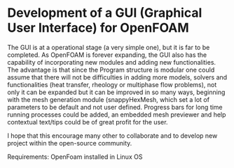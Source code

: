 # Development of a GUI (Graphical User Interface) for OpenFOAM
The GUI is at a operational stage (a very simple one), but it is far to be completed. As OpenFOAM is forever expanding, 
the GUI also has the capability of incorporating new modules and adding new functionalities. 
The advantage is that since the Program structure is modular one could assume that there will not be difficulties in adding more models, 
solvers and functionalities (heat transfer, rheology or multiphase flow problems), not only it can be expanded but it can be improved in so many ways, 
beginning with the mesh generation module (snappyHexMesh, which set a lot of parameters to be default and not user defined. 
Progress bars for long time running processes could be added, an embedded mesh previewer and help contextual text/tips could be of great profit for the user.

I hope that this encourage many other to collaborate and to develop new project within the open-source community.

Requirements: OpenFoam installed in Linux OS
